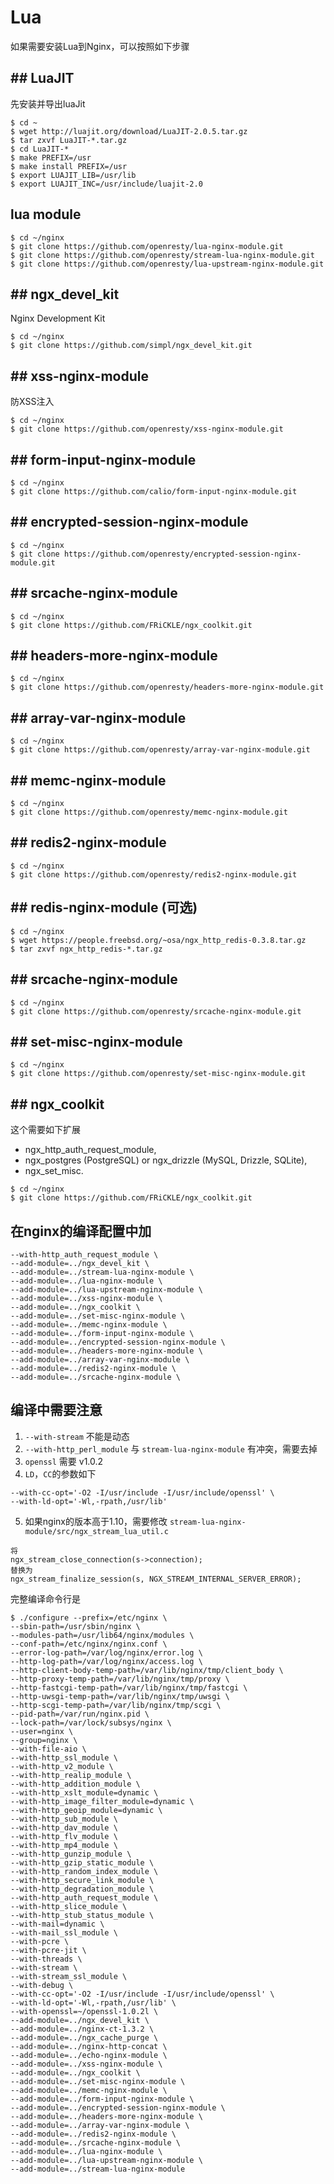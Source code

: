 # Lua
如果需要安装Lua到Nginx，可以按照如下步骤
## ## LuaJIT
先安装并导出luaJit
```
$ cd ~
$ wget http://luajit.org/download/LuaJIT-2.0.5.tar.gz
$ tar zxvf LuaJIT-*.tar.gz
$ cd LuaJIT-*
$ make PREFIX=/usr
$ make install PREFIX=/usr
$ export LUAJIT_LIB=/usr/lib
$ export LUAJIT_INC=/usr/include/luajit-2.0
```

## lua module
```
$ cd ~/nginx
$ git clone https://github.com/openresty/lua-nginx-module.git
$ git clone https://github.com/openresty/stream-lua-nginx-module.git
$ git clone https://github.com/openresty/lua-upstream-nginx-module.git
```

## ## ngx_devel_kit
Nginx Development Kit
```
$ cd ~/nginx
$ git clone https://github.com/simpl/ngx_devel_kit.git
```

## ## xss-nginx-module
防XSS注入
```
$ cd ~/nginx
$ git clone https://github.com/openresty/xss-nginx-module.git
```

## ## form-input-nginx-module
```
$ cd ~/nginx
$ git clone https://github.com/calio/form-input-nginx-module.git
```

## ## encrypted-session-nginx-module
```
$ cd ~/nginx
$ git clone https://github.com/openresty/encrypted-session-nginx-module.git
```

## ## srcache-nginx-module
```
$ cd ~/nginx
$ git clone https://github.com/FRiCKLE/ngx_coolkit.git
```

## ## headers-more-nginx-module
```
$ cd ~/nginx
$ git clone https://github.com/openresty/headers-more-nginx-module.git
```

## ## array-var-nginx-module
```
$ cd ~/nginx
$ git clone https://github.com/openresty/array-var-nginx-module.git
```

## ## memc-nginx-module
```
$ cd ~/nginx
$ git clone https://github.com/openresty/memc-nginx-module.git
```

## ## redis2-nginx-module
```
$ cd ~/nginx
$ git clone https://github.com/openresty/redis2-nginx-module.git
```

## ## redis-nginx-module (可选)
```
$ cd ~/nginx
$ wget https://people.freebsd.org/~osa/ngx_http_redis-0.3.8.tar.gz
$ tar zxvf ngx_http_redis-*.tar.gz
```

## ## srcache-nginx-module
```
$ cd ~/nginx
$ git clone https://github.com/openresty/srcache-nginx-module.git
```

## ## set-misc-nginx-module
```
$ cd ~/nginx
$ git clone https://github.com/openresty/set-misc-nginx-module.git
```

## ## ngx_coolkit
这个需要如下扩展
- ngx_http_auth_request_module,
- ngx_postgres (PostgreSQL) or ngx_drizzle (MySQL, Drizzle, SQLite),
- ngx_set_misc. 

```
$ cd ~/nginx
$ git clone https://github.com/FRiCKLE/ngx_coolkit.git
```


## 在nginx的编译配置中加
```
--with-http_auth_request_module \
--add-module=../ngx_devel_kit \
--add-module=../stream-lua-nginx-module \
--add-module=../lua-nginx-module \
--add-module=../lua-upstream-nginx-module \
--add-module=../xss-nginx-module \
--add-module=../ngx_coolkit \
--add-module=../set-misc-nginx-module \
--add-module=../memc-nginx-module \
--add-module=../form-input-nginx-module \
--add-module=../encrypted-session-nginx-module \
--add-module=../headers-more-nginx-module \
--add-module=../array-var-nginx-module \
--add-module=../redis2-nginx-module \
--add-module=../srcache-nginx-module \
```

## 编译中需要注意
1. `--with-stream` 不能是动态
2. `--with-http_perl_module` 与 `stream-lua-nginx-module` 有冲突，需要去掉
3. `openssl` 需要 v1.0.2
4. `LD`，`CC`的参数如下
```
--with-cc-opt='-O2 -I/usr/include -I/usr/include/openssl' \
--with-ld-opt='-Wl,-rpath,/usr/lib'
```
5. 如果nginx的版本高于1.10，需要修改
`stream-lua-nginx-module/src/ngx_stream_lua_util.c`
```
将
ngx_stream_close_connection(s->connection); 
替换为
ngx_stream_finalize_session(s, NGX_STREAM_INTERNAL_SERVER_ERROR);
```

完整编译命令行是
```
$ ./configure --prefix=/etc/nginx \
--sbin-path=/usr/sbin/nginx \
--modules-path=/usr/lib64/nginx/modules \
--conf-path=/etc/nginx/nginx.conf \
--error-log-path=/var/log/nginx/error.log \
--http-log-path=/var/log/nginx/access.log \
--http-client-body-temp-path=/var/lib/nginx/tmp/client_body \
--http-proxy-temp-path=/var/lib/nginx/tmp/proxy \
--http-fastcgi-temp-path=/var/lib/nginx/tmp/fastcgi \
--http-uwsgi-temp-path=/var/lib/nginx/tmp/uwsgi \
--http-scgi-temp-path=/var/lib/nginx/tmp/scgi \
--pid-path=/var/run/nginx.pid \
--lock-path=/var/lock/subsys/nginx \
--user=nginx \
--group=nginx \
--with-file-aio \
--with-http_ssl_module \
--with-http_v2_module \
--with-http_realip_module \
--with-http_addition_module \
--with-http_xslt_module=dynamic \
--with-http_image_filter_module=dynamic \
--with-http_geoip_module=dynamic \
--with-http_sub_module \
--with-http_dav_module \
--with-http_flv_module \
--with-http_mp4_module \
--with-http_gunzip_module \
--with-http_gzip_static_module \
--with-http_random_index_module \
--with-http_secure_link_module \
--with-http_degradation_module \
--with-http_auth_request_module \
--with-http_slice_module \
--with-http_stub_status_module \
--with-mail=dynamic \
--with-mail_ssl_module \
--with-pcre \
--with-pcre-jit \
--with-threads \
--with-stream \
--with-stream_ssl_module \
--with-debug \
--with-cc-opt='-O2 -I/usr/include -I/usr/include/openssl' \
--with-ld-opt='-Wl,-rpath,/usr/lib' \
--with-openssl=~/openssl-1.0.2l \
--add-module=../ngx_devel_kit \
--add-module=../nginx-ct-1.3.2 \
--add-module=../ngx_cache_purge \
--add-module=../nginx-http-concat \
--add-module=../echo-nginx-module \
--add-module=../xss-nginx-module \
--add-module=../ngx_coolkit \
--add-module=../set-misc-nginx-module \
--add-module=../memc-nginx-module \
--add-module=../form-input-nginx-module \
--add-module=../encrypted-session-nginx-module \
--add-module=../headers-more-nginx-module \
--add-module=../array-var-nginx-module \
--add-module=../redis2-nginx-module \
--add-module=../srcache-nginx-module \
--add-module=../lua-nginx-module \
--add-module=../lua-upstream-nginx-module \
--add-module=../stream-lua-nginx-module 
```

